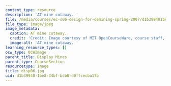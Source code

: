 ```yaml
---
content_type: resource
description: 'AT mine cutaway. '
file: /media/courses/ec-s06-design-for-demining-spring-2007/d1b399401be834bfbdb8d0ffcecba17b_disp06.jpg
file_type: image/jpeg
image_metadata:
  caption: AT mine cutaway.
  credit: 'Credit: Image courtesy of MIT OpenCourseWare, course staff, and students.'
  image-alt: 'AT mine cutaway. '
learning_resource_types: []
ocw_type: OCWImage
parent_title: Display Mines
parent_type: CourseSection
resourcetype: Image
title: disp06.jpg
uid: d1b39940-1be8-34bf-bdb8-d0ffcecba17b
---
```

